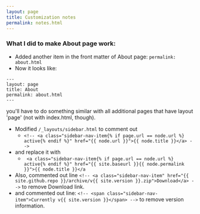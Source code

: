 ```yaml
---
layout: page
title: Customization notes
permalink: notes.html
---
```


### What I did to make About page work: 
- Added another item in the front matter of About page: ```permalink: about.html```
- Now it looks like: 
```
---
layout: page
title: About
permalink: about.html
---
```
you'll have to do something similar with all additional pages that have layout 'page' (not with index.html, though).

- Modified ```/_layouts/sidebar.html``` to comment out 
  - ```<!-- <a class="sidebar-nav-item{% if page.url == node.url %} active{% endif %}" href="{{ node.url }}">{{ node.title }}</a> -->``` 
- and replace it with 
  - ``` <a class="sidebar-nav-item{% if page.url == node.url %} active{% endif %}" href="{{ site.baseurl }}{{ node.permalink }}">{{ node.title }}</a``` 
- Also, commented out line ```<!-- <a class="sidebar-nav-item" href="{{ site.github.repo }}/archive/v{{ site.version }}.zip">Download</a> -->``` to remove Download link.  
- and commented out line: ```<!-- <span class="sidebar-nav-item">Currently v{{ site.version }}</span> -->``` to remove version information. 
